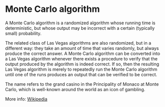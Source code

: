 Monte Carlo algorithm
===========================

A Monte Carlo algorithm is a randomized algorithm whose running time is deterministic, but whose output may be incorrect with a certain (typically small) probability.

The related class of Las Vegas algorithms are also randomized, but in a different way: they take an amount of time that varies randomly, but always produce the correct answer. A Monte Carlo algorithm can be converted into a Las Vegas algorithm whenever there exists a procedure to verify that the output produced by the algorithm is indeed correct. If so, then the resulting Las Vegas algorithm is merely to repeatedly run the Monte Carlo algorithm until one of the runs produces an output that can be verified to be correct.

The name refers to the grand casino in the Principality of Monaco at Monte Carlo, which is well-known around the world as an icon of gambling.

More info: [Wikipedia](http://en.wikipedia.org/wiki/Monte_Carlo_algorithm)

